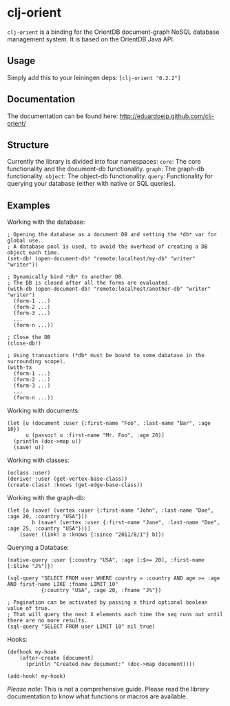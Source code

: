
clj-orient
==========

`clj-orient` is a binding for the OrientDB document-graph NoSQL database management system. It is based on the OrientDB Java API.

Usage
-----

Simply add this to your leiningen deps: `[clj-orient "0.2.2"]`

Documentation
-------------

The documentation can be found here: http://eduardoejp.github.com/clj-orient/

Structure
---------

Currently the library is divided into four namespaces:
`core`: The core functionality and the document-db functionality.
`graph`: The graph-db functionality.
`object`: The object-db functionality.
`query`: Functionality for querying your database (either with native or SQL queries).

Examples
--------

Working with the database:

	; Opening the database as a document DB and setting the *db* var for global use.
	; A database pool is used, to avoid the overhead of creating a DB object each time.
	(set-db! (open-document-db! "remote:localhost/my-db" "writer" "writer"))

	; Dynamically bind *db* to another DB.
	; The DB is closed after all the forms are evaluated.
	(with-db (open-document-db! "remote:localhost/another-db" "writer" "writer")
	  (form-1 ...)
	  (form-2 ...)
	  (form-3 ...)
	  ...
	  (form-n ...))

	; Close the DB
	(close-db!)

	; Using transactions (*db* must be bound to some dabatase in the surrounding scope).
	(with-tx
	  (form-1 ...)
	  (form-2 ...)
	  (form-3 ...)
	  ...
	  (form-n ...))

Working with documents:

	(let [u (document :user {:first-name "Foo", :last-name "Bar", :age 10})
	      u (passoc! u :first-name "Mr. Foo", :age 20)]
	  (println (doc->map u))
	  (save! u))

Working with classes:

	(oclass :user)
	(derive! :user (get-vertex-base-class))
	(create-class! :knows (get-edge-base-class))

Working with the graph-db:

	(let [a (save! (vertex :user {:first-name "John", :last-name "Doe", :age 20, :country "USA"}))
		    b (save! (vertex :user {:first-name "Jane", :last-name "Doe", :age 25, :country "USA"}))]
		(save! (link! a :knows {:since "2011/8/1"} b)))

Querying a Database:

	(native-query :user {:country "USA", :age [:$>= 20], :first-name [:$like "J%"]})
	
	(sql-query "SELECT FROM user WHERE country = :country AND age >= :age AND first-name LIKE :fname LIMIT 10"
	           {:country "USA", :age 20, :fname "J%"})
	
	; Pagination can be activated by passing a third optional boolean value of true.
	; That will query the next X elements each time the seq runs out until there are no more results.
	(sql-query "SELECT FROM user LIMIT 10" nil true)

Hooks:

	(defhook my-hook
		(after-create [document]
		  (println "Created new document:" (doc->map document))))

	(add-hook! my-hook)

*Please note*: This is not a comprehensive guide. Please read the library documentation to know what functions or macros are available.

